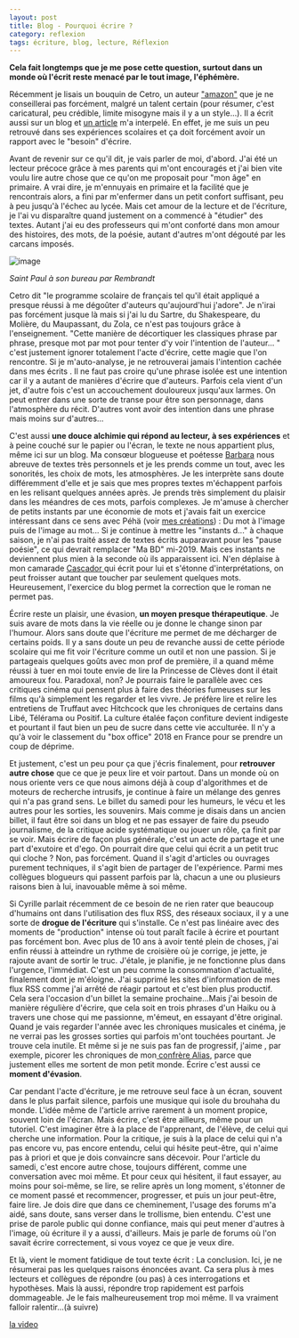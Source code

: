 ```yaml
---
layout: post
title: Blog - Pourquoi écrire ?
category: reflexion
tags: écriture, blog, lecture, Réflexion
---
```

**Cela fait longtemps que je me pose cette question, surtout dans un monde où l'écrit reste menacé par le tout image, l'éphémère.**

Récemment je lisais un bouquin de Cetro, un auteur <a href="https://www.amazon.fr/Cetro/e/B00G9I9Y40">"amazon"</a> que je ne conseillerai pas forcément, malgré un talent certain (pour résumer, c'est caricatural, peu crédible, limite misogyne mais il y a un style...). Il a écrit aussi sur un blog et <a href="http://lepetitmondedecetro.blogspot.com/2015/04/cachez-ce-cetro-que-je-ne-saurais-voir.html?m=1%20">un article</a> m'a interpelé. En effet, je me suis un peu retrouvé dans ses expériences scolaires et ça doit forcément avoir un rapport avec le "besoin" d'écrire.

Avant de revenir sur ce qu'il dit, je vais parler de moi, d'abord. J'ai été un lecteur précoce grâce à mes parents qui m'ont encouragés et j'ai bien vite voulu lire autre chose que ce qu'on me proposait pour "mon âge" en primaire. A vrai dire, je m'ennuyais en primaire et la facilité que je rencontrais alors, a fini par m'enfermer dans un petit confort suffisant, peu à peu jusqu'à l'échec au lycée. Mais cet amour de la lecture et de l'écriture, je l'ai vu disparaître quand justement on a commencé à "étudier" des textes. Autant j'ai eu des professeurs qui m'ont conforté dans mon amour des histoires, des mots, de la poésie, autant d'autres m'ont dégouté par les carcans imposés.

![image](https://upload.wikimedia.org/wikipedia/commons/7/71/Saint_Paul_at_his_Writing-Desk%2C_by_Rembrandt.jpg)

*Saint Paul à son bureau par Rembrandt*

Cetro dit "le programme scolaire de français tel qu'il était appliqué a presque réussi à me dégoûter d'auteurs qu'aujourd'hui j'adore". Je n'irai pas forcément jusque là mais si j'ai lu du Sartre, du Shakespeare, du Molière, du Maupassant, du Zola, ce n'est pas toujours grâce à l'enseignement. "Cette manière de décortiquer les classiques phrase par phrase, presque mot par mot pour tenter d'y voir l'intention de l'auteur... " c'est justement ignorer totalement l'acte d'écrire, cette magie que l'on rencontre. Si je m'auto-analyse, je ne retrouverai jamais l'intention cachée dans mes écrits . Il ne faut pas croire qu'une phrase isolée est une intention car il y a autant de manières d'écrire que d'auteurs. Parfois cela vient d'un jet, d'autre fois c'est un accouchement douloureux jusqu'aux larmes. On peut entrer dans une sorte de transe pour être son personnage, dans l'atmosphère du récit. D'autres vont avoir des intention dans une phrase mais moins sur d'autres...

C'est aussi **une douce alchimie qui répond au lecteur, à ses expériences** et à peine couché sur le papier ou l'écran, le texte ne nous appartient plus, même ici sur un blog. Ma consœur blogueuse et poétesse <a href="https://lireditelle.wordpress.com">Barbara</a> nous abreuve de textes très personnels et je les prends comme un tout, avec les sonorités, les choix de mots, les atmosphères. Je les interprète sans doute différemment d'elle et je sais que mes propres textes m'échappent parfois en les relisant quelques années après. Je prends très simplement du plaisir dans les méandres de ces mots, parfois complexes. Je m'amuse à chercher de petits instants par une économie de mots et j'avais fait un exercice intéressant dans ce sens avec Péhä (voir <a href="https://cheziceman.wordpress.com/mes-creations/">mes créations</a>) : Du mot à l'image puis de l'image au mot... Si je continue à mettre les "instants d..." à chaque saison, je n'ai pas traité assez de textes écrits auparavant pour les "pause poésie", ce qui devrait remplacer "Ma BD" mi-2019. Mais ces instants ne deviennent plus mien à la seconde où ils apparaissent ici. N'en déplaise à mon camarade <a href="http://blog-libre.org">Cascador </a>qui écrit pour lui et s'étonne d'interprétations, on peut froisser autant que toucher par seulement quelques mots. Heureusement, l'exercice du blog permet la correction que le roman ne permet pas.

Écrire reste un plaisir, une évasion, **un moyen presque thérapeutique**. Je suis avare de mots dans la vie réelle ou je donne le change sinon par l'humour. Alors sans doute que l'écriture me permet de me décharger de certains poids. Il y a sans doute un peu de revanche aussi de cette période scolaire qui me fit voir l'écriture comme un outil et non une passion. Si je partageais quelques goûts avec mon prof de première, il a quand même réussi à tuer en moi toute envie de lire la Princesse de Clèves dont il était amoureux fou. Paradoxal, non? Je pourrais faire le parallèle avec ces critiques cinéma qui pensent plus à faire des théories fumeuses sur les films qu'à simplement les regarder et les vivre. Je préfère lire et relire les entretiens de Truffaut avec Hitchcock que les chroniques de certains dans Libé, Télérama ou Positif. La culture étalée façon confiture devient indigeste et pourtant il faut bien un peu de sucre dans cette vie acculturée. Il n'y a qu'à voir le classement du "box office" 2018 en France pour se prendre un coup de déprime.

Et justement, c'est un peu pour ça que j'écris finalement, pour **retrouver autre chose** que ce que je peux lire et voir partout. Dans un monde où on nous oriente vers ce que nous aimons déjà à coup d'algorithmes et de moteurs de recherche intrusifs, je continue à faire un mélange des genres qui n'a pas grand sens. Le billet du samedi pour les humeurs, le vécu et les autres pour les sorties, les souvenirs. Mais comme je disais dans un ancien billet, il faut être soi dans un blog et ne pas essayer de faire du pseudo journalisme, de la critique acide systématique ou jouer un rôle, ça finit par se voir. Mais écrire de façon plus générale, c'est un acte de partage et une part d'exutoire et d'ego. On pourrait dire que celui qui écrit a un petit truc qui cloche ? Non, pas forcément. Quand il s'agit d'articles ou ouvrages purement techniques, il s'agit bien de partager de l'expérience. Parmi mes collègues blogueurs qui passent parfois par là, chacun a une ou plusieurs raisons bien à lui, inavouable même à soi même.

Si Cyrille parlait récemment de ce besoin de ne rien rater que beaucoup d'humains ont dans l'utilisation des flux RSS, des réseaux sociaux, il y a une sorte de **drogue de l'écriture** qui s'installe. Ce n'est pas linéaire avec des moments de "production" intense où tout paraît facile à écrire et pourtant pas forcément bon. Avec plus de 10 ans à avoir tenté plein de choses, j'ai enfin réussi à atteindre un rythme de croisière où je corrige, je jette, je rajoute avant de sortir le truc. J'étale, je planifie, je ne fonctionne plus dans l'urgence, l'immédiat. C'est un peu comme la consommation d'actualité, finalement dont je m'éloigne. J'ai supprimé les sites d'information de mes flux RSS comme j'ai arrêté de réagir partout et c'est bien plus productif. Cela sera l'occasion d'un billet la semaine prochaine...Mais j'ai besoin de manière régulière d'écrire, que cela soit en trois phrases d'un Haiku ou à travers une chose qui me passionne, m'émeut, en essayant d'être original. Quand je vais regarder l'année avec les chroniques musicales et cinéma, je ne verrai pas les grosses sorties qui parfois m'ont touchées pourtant. Je trouve cela inutile. Et même si je ne suis pas fan de progressif, j'aime , par exemple, picorer les chroniques de mon<a href="https://alias.erdorin.org"> confrère Alias</a>, parce que justement elles me sortent de mon petit monde. Écrire c'est aussi ce **moment d'évasion**.

Car pendant l'acte d'écriture, je me retrouve seul face à un écran, souvent dans le plus parfait silence, parfois une musique qui isole du brouhaha du monde. L'idée même de l'article arrive rarement à un moment propice, souvent loin de l'écran. Mais écrire, c'est être ailleurs, même pour un tutoriel. C'est imaginer être à la place de l'apprenant, de l'élève, de celui qui cherche une information. Pour la critique, je suis à la place de celui qui n'a pas encore vu, pas encore entendu, celui qui hésite peut-être, qui n'aime pas à priori et que je dois convaincre sans décevoir. Pour l'article du samedi, c'est encore autre chose, toujours différent, comme une conversation avec moi même. Et pour ceux qui hésitent, il faut essayer, au moins pour soi-même, se lire, se relire après un long moment, s'étonner de ce moment passé et recommencer, progresser, et puis un jour peut-être, faire lire. Je dois dire que dans ce cheminement, l'usage des forums m'a aidé, sans doute, sans verser dans le trollisme, bien entendu. C'est une prise de parole public qui donne confiance, mais qui peut mener d'autres à l'image, où écriture il y a aussi, d'ailleurs. Mais je parle de forums où l'on savait écrire correctement, si vous voyez ce que je veux dire.

Et là, vient le moment fatidique de tout texte écrit : La conclusion. Ici, je ne résumerai pas les quelques raisons énoncées avant. Ca sera plus à mes lecteurs et collègues de répondre (ou pas) à ces interrogations et hypothèses. Mais là aussi, répondre trop rapidement est parfois dommageable. Je le fais malheureusement trop moi même. Il va vraiment falloir ralentir...(à suivre)

[la video](https://www.youtube.com/watch?v=HIWY8UyW9bw)
